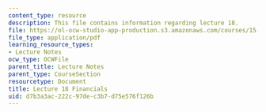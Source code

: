 ```yaml
---
content_type: resource
description: This file contains information regarding lecture 18.
file: https://ol-ocw-studio-app-production.s3.amazonaws.com/courses/15-390-new-enterprises-spring-2013/d7b3a3ac222c97dec3b7d75e576f126b_MIT15_390S13_lec18.pdf
file_type: application/pdf
learning_resource_types:
- Lecture Notes
ocw_type: OCWFile
parent_title: Lecture Notes
parent_type: CourseSection
resourcetype: Document
title: Lecture 18 Financials
uid: d7b3a3ac-222c-97de-c3b7-d75e576f126b
---
```

